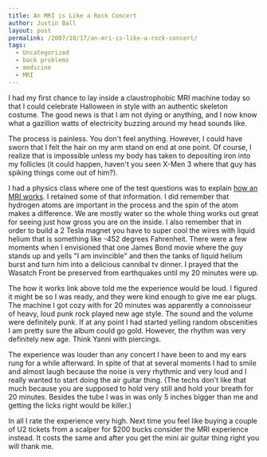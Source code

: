 ```yaml
---
title: An MRI is Like a Rock Concert
author: Justin Ball
layout: post
permalink: /2007/10/17/an-mri-is-like-a-rock-concert/
tags:
  - Uncategorized
  - back problems
  - medicine
  - MRI
---
```


I had my first chance to lay inside a claustrophobic MRI machine today so that I could celebrate Halloween in style with an authentic skeleton costume. The good news is that I am not dying or anything, and I now know what a gazillion watts of electricity buzzing around my head sounds like.

The process is painless. You don't feel anything. However, I could have sworn that I felt the hair on my arm stand on end at one point. Of course, I realize that is impossible unless my body has taken to depositing iron into my follicles (it could happen, haven't you seen X-Men 3 where that guy has spiking things come out of him?).

I had a physics class where one of the test questions was to explain [how an MRI works][1]. I retained some of that information. I did remember that hydrogen atoms are important in the process and the spin of the atom makes a difference. We are mostly water so the whole thing works out great for seeing just how gross you are on the inside. I also remember that in order to build a 2 Tesla magnet you have to super cool the wires with liquid helium that is something like -452 degrees Fahrenheit. There were a few moments when I envisioned that one James Bond movie where the guy stands up and yells "I am invincible" and then the tanks of liquid helium burst and turn him into a delicious cannibal tv dinner. I prayed that the Wasatch Front be preserved from earthquakes until my 20 minutes were up.

 [1]: http://www.howstuffworks.com/mri1.htm

The how it works link above told me the experience would be loud. I figured it might be so I was ready, and they were kind enough to give me ear plugs. The machine I got cozy with for 20 minutes was apparently a connoisseur of heavy, loud punk rock played new age style. The sound and the volume were definitely punk. If at any point I had started yelling random obscenities I am pretty sure the album could go gold. However, the rhythm was very definitely new age. Think Yanni with piercings.

The experience was louder than any concert I have been to and my ears rung for a while afterward. In spite of that at several moments I had to smile and almost laugh because the noise is very rhythmic and very loud and I really wanted to start doing the air guitar thing. (The techs don't like that much because you are supposed to hold very still and hold your breath for 20 minutes. Besides the tube I was in was only 5 inches bigger than me and getting the licks right would be killer.)

In all I rate the experience very high. Next time you feel like buying a couple of U2 tickets from a scalper for $200 bucks consider the MRI experience instead. It costs the same and after you get the mini air guitar thing right you will thank me.